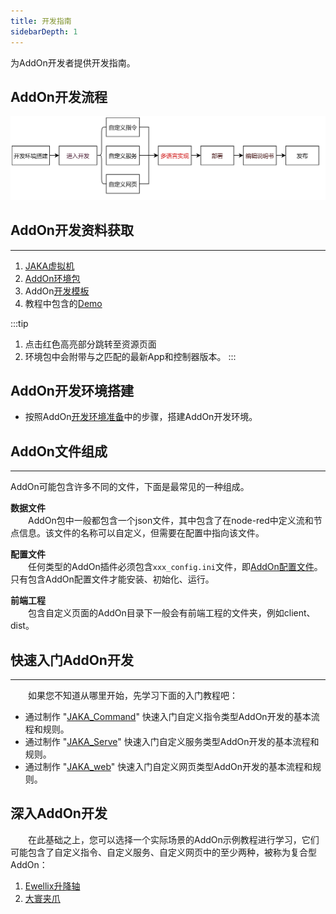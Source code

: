 ```yaml
---
title: 开发指南
sidebarDepth: 1
---
```


为AddOn开发者提供开发指南。

## AddOn开发流程
<div align="center"><img width="800"  src="../../../resource/ch/AddOn/quickStart/AddOn开发-流程图.jpg"/></div>

## AddOn开发资料获取
---

1. [JAKA虚拟机](https://github.com/JakaCobot/JAKASim)
2. [AddOn环境包](https://github.com/JakaCobot/jaka_addon_kit/releases)
3. AddOn[开发模板](https://github.com/JakaCobot/jaka_addon_kit)
4. 教程中包含的[Demo](https://github.com/JakaCobot/jaka_addon_kit)

:::tip
1. 点击红色高亮部分跳转至资源页面
2. 环境包中会附带与之匹配的最新App和控制器版本。
:::

## AddOn开发环境搭建

* 按照AddOn[开发环境准备](./environment.md)中的步骤，搭建AddOn开发环境。


## AddOn文件组成
---
AddOn可能包含许多不同的文件，下面是最常见的一种组成。   

**数据文件**    
&emsp;&emsp;AddOn包中一般都包含一个json文件，其中包含了在node-red中定义流和节点信息。该文件的名称可以自定义，但需要在配置中指向该文件。

**配置文件**    
&emsp;&emsp;任何类型的AddOn插件必须包含`xxx_config.ini`文件，即[AddOn配置文件](/guide/addOn/iniConfig)。只有包含AddOn配置文件才能安装、初始化、运行。

**前端工程**   
&emsp;&emsp;包含自定义页面的AddOn目录下一般会有前端工程的文件夹，例如client、dist。



## 快速入门AddOn开发
---

<!-- ### 自定义指令 -->
<!--  -->
<!-- ### 自定义服务 -->
<!-- ### 自定义网页 -->

&emsp;&emsp;如果您不知道从哪里开始，先学习下面的入门教程吧：

* 通过制作 "[JAKA_Command](./JAKA_Command.md)" 快速入门自定义指令类型AddOn开发的基本流程和规则。
* 通过制作 "[JAKA_Serve](./JAKA_Serve.md)" 快速入门自定义服务类型AddOn开发的基本流程和规则。
* 通过制作 "[JAKA_web](./JAKA_web.md)" 快速入门自定义网页类型AddOn开发的基本流程和规则。

## 深入AddOn开发

&emsp;&emsp;在此基础之上，您可以选择一个实际场景的AddOn示例教程进行学习，它们可能包含了自定义指令、自定义服务、自定义网页中的至少两种，被称为复合型AddOn：
<!-- demo还需要确定，至少包含三种不同类型的？目前只提供自定义指令块的详细的？ -->
<!-- 展开说下每个demo能学到什么 -->
1. [Ewellix升降轴](./demo_LiftKit.md) 
2. [大寰夹爪]() 

  
<!-- todo 这里补充更多的教程覆盖到每一种场景：夹爪、升降轴、视觉等 -->